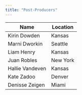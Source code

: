 ```yaml
---
title: "Post-Producers"
---
```

| Name            | Location |
| --------------- | -------- |
| Kirin Dowden    | Kansas   |
| Marni Dworkin   | Seattle  |
| Liam Henry      | Kansas   |
| Juan Robles     | New York |
| Hallie Vandeven | Kansas   |
| Kate Zadoo      | Denver   |
| Denisse Zeigen  | Miami    |

